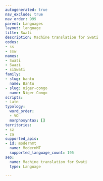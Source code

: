 ```yaml
---
autogenerated: true
nav_exclude: true
nav_order: 999
parent: Languages
layout: language
title: Swati
description: Machine translation for Swati
codes:
- ss
- ssw
names:
- Swati
- Swazi
- siSwati
family:
- slug: bantu
  name: Bantu
- slug: niger-congo
  name: Niger-Congo
scripts:
- Latn
typology:
  word_order:
  - VO
  morphosyntax: []
territories:
- sz
- za
supported_apis:
- id: modernmt
  name: ModernMT
  supported_language_count: 195
seo:
  name: Machine translation for Swati
  type: Language

---
```


